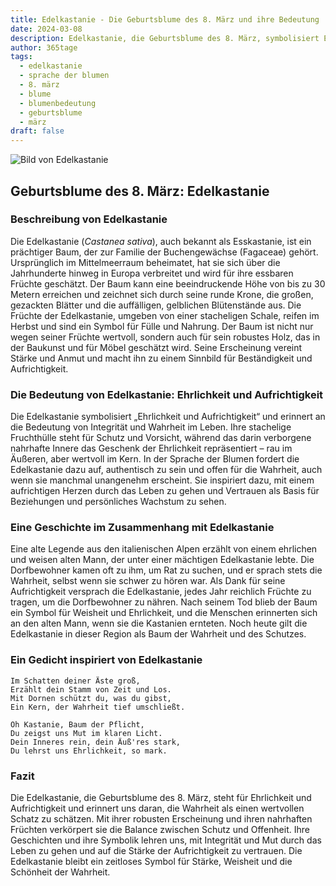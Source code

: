 ```yaml
---
title: Edelkastanie - Die Geburtsblume des 8. März und ihre Bedeutung
date: 2024-03-08
description: Edelkastanie, die Geburtsblume des 8. März, symbolisiert Ehrlichkeit und Aufrichtigkeit. Erfahre mehr über ihre Geschichte, Bedeutung und Symbolik in der Sprache der Blumen.
author: 365tage
tags:
  - edelkastanie
  - sprache der blumen
  - 8. märz
  - blume
  - blumenbedeutung
  - geburtsblume
  - märz
draft: false
---
```


![Bild von Edelkastanie](https://cdn.pixabay.com/photo/2019/05/22/20/54/chestnut-blossom-4222522_1280.jpg#center)


## Geburtsblume des 8. März: Edelkastanie

### Beschreibung von Edelkastanie

Die Edelkastanie (_Castanea sativa_), auch bekannt als Esskastanie, ist ein prächtiger Baum, der zur Familie der Buchengewächse (Fagaceae) gehört. Ursprünglich im Mittelmeerraum beheimatet, hat sie sich über die Jahrhunderte hinweg in Europa verbreitet und wird für ihre essbaren Früchte geschätzt. Der Baum kann eine beeindruckende Höhe von bis zu 30 Metern erreichen und zeichnet sich durch seine runde Krone, die großen, gezackten Blätter und die auffälligen, gelblichen Blütenstände aus. Die Früchte der Edelkastanie, umgeben von einer stacheligen Schale, reifen im Herbst und sind ein Symbol für Fülle und Nahrung. Der Baum ist nicht nur wegen seiner Früchte wertvoll, sondern auch für sein robustes Holz, das in der Baukunst und für Möbel geschätzt wird. Seine Erscheinung vereint Stärke und Anmut und macht ihn zu einem Sinnbild für Beständigkeit und Aufrichtigkeit.

### Die Bedeutung von Edelkastanie: Ehrlichkeit und Aufrichtigkeit

Die Edelkastanie symbolisiert „Ehrlichkeit und Aufrichtigkeit“ und erinnert an die Bedeutung von Integrität und Wahrheit im Leben. Ihre stachelige Fruchthülle steht für Schutz und Vorsicht, während das darin verborgene nahrhafte Innere das Geschenk der Ehrlichkeit repräsentiert – rau im Äußeren, aber wertvoll im Kern. In der Sprache der Blumen fordert die Edelkastanie dazu auf, authentisch zu sein und offen für die Wahrheit, auch wenn sie manchmal unangenehm erscheint. Sie inspiriert dazu, mit einem aufrichtigen Herzen durch das Leben zu gehen und Vertrauen als Basis für Beziehungen und persönliches Wachstum zu sehen.

### Eine Geschichte im Zusammenhang mit Edelkastanie

Eine alte Legende aus den italienischen Alpen erzählt von einem ehrlichen und weisen alten Mann, der unter einer mächtigen Edelkastanie lebte. Die Dorfbewohner kamen oft zu ihm, um Rat zu suchen, und er sprach stets die Wahrheit, selbst wenn sie schwer zu hören war. Als Dank für seine Aufrichtigkeit versprach die Edelkastanie, jedes Jahr reichlich Früchte zu tragen, um die Dorfbewohner zu nähren. Nach seinem Tod blieb der Baum ein Symbol für Weisheit und Ehrlichkeit, und die Menschen erinnerten sich an den alten Mann, wenn sie die Kastanien ernteten. Noch heute gilt die Edelkastanie in dieser Region als Baum der Wahrheit und des Schutzes.

### Ein Gedicht inspiriert von Edelkastanie

```
Im Schatten deiner Äste groß,  
Erzählt dein Stamm von Zeit und Los.  
Mit Dornen schützt du, was du gibst,  
Ein Kern, der Wahrheit tief umschließt.  

Oh Kastanie, Baum der Pflicht,  
Du zeigst uns Mut im klaren Licht.  
Dein Inneres rein, dein Äuß'res stark,  
Du lehrst uns Ehrlichkeit, so mark.  
```

### Fazit

Die Edelkastanie, die Geburtsblume des 8. März, steht für Ehrlichkeit und Aufrichtigkeit und erinnert uns daran, die Wahrheit als einen wertvollen Schatz zu schätzen. Mit ihrer robusten Erscheinung und ihren nahrhaften Früchten verkörpert sie die Balance zwischen Schutz und Offenheit. Ihre Geschichten und ihre Symbolik lehren uns, mit Integrität und Mut durch das Leben zu gehen und auf die Stärke der Aufrichtigkeit zu vertrauen. Die Edelkastanie bleibt ein zeitloses Symbol für Stärke, Weisheit und die Schönheit der Wahrheit.